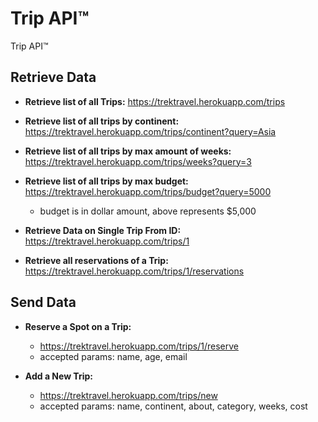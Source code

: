 # Trip API™

Trip API™



## Retrieve Data
  - **Retrieve list of all Trips:** https://trektravel.herokuapp.com/trips
  - **Retrieve list of all trips by continent:** https://trektravel.herokuapp.com/trips/continent?query=Asia
  - **Retrieve list of all trips by max amount of weeks:** https://trektravel.herokuapp.com/trips/weeks?query=3
  - **Retrieve list of all trips by max budget:** https://trektravel.herokuapp.com/trips/budget?query=5000
    - budget is in dollar amount, above represents $5,000


  - **Retrieve Data on Single Trip From ID:** https://trektravel.herokuapp.com/trips/1

  - **Retrieve all reservations of a Trip:** https://trektravel.herokuapp.com/trips/1/reservations



## Send Data
  - **Reserve a Spot on a Trip:**
    - https://trektravel.herokuapp.com/trips/1/reserve
    - accepted params: name, age, email

  - **Add a New Trip:**
    - https://trektravel.herokuapp.com/trips/new
    - accepted params: name, continent, about, category, weeks, cost
